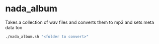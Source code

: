 # nada_album
Takes a collection of wav files and converts them to mp3 and sets meta data too

```bash
./nada_album.sh "<folder to convert>"
```